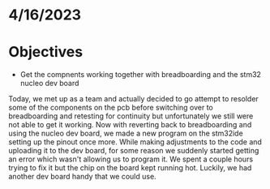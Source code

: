 # 4/16/2023
# Objectives
- Get the compnents working together with breadboarding and the stm32 nucleo dev board

Today, we met up as a team and actually decided to go attempt to resolder some of the components on the pcb before switching over to breadboarding and retesting for continuity but unfortunately we still were not able to get it working. Now with reverting back to breadboarding and using the nucleo dev board, we made a new program on the stm32ide setting up the pinout once more. While making adjustments to the code and uploading it to the dev board, for some reason we suddenly started getting an error which wasn't allowing us to program it. We spent a couple hours trying to fix it but the chip on the board kept running hot. Luckily, we had another dev board handy that we could use. 